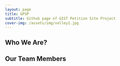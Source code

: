 ```yaml
---
layout: page
title: GPSP
subtitle: Github page of GIST Petition Site Project
cover-img: /assets/img/valley1.jpg
---
```


## Who We Are?

## Our Team Members


